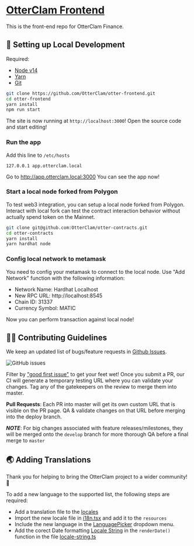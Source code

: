 # [OtterClam Frontend](https://app.otterclam.finance/)

This is the front-end repo for OtterClam Finance.

## 🔧 Setting up Local Development

Required:

- [Node v14](https://nodejs.org/download/release/latest-v14.x/)
- [Yarn](https://classic.yarnpkg.com/en/docs/install/)
- [Git](https://git-scm.com/downloads)

```bash
git clone https://github.com/OtterClam/otter-frontend.git
cd otter-frontend
yarn install
npm run start
```

The site is now running at `http://localhost:3000`!
Open the source code and start editing!

### Run the app

Add this line to `/etc/hosts`

```
127.0.0.1 app.otterclam.local
```

Go to http://app.otterclam.local:3000
You can see the app now!

### Start a local node forked from Polygon

To test web3 integration, you can setup a local node forked from Polygon. Interact with local fork can test the contract interaction behavior without actually spend token on the Mainnet.

```bash
git clone git@github.com:OtterClam/otter-contracts.git
cd otter-contracts
yarn install
yarn hardhat node
```

### Config local network to metamask

You need to config your metamask to connect to the local node. Use "Add Network" function with the following information:

- Network Name: Hardhat Localhost
- New RPC URL: http://localhost:8545
- Chain ID: 31337
- Currency Symbol: MATIC

Now you can perform transaction against local node!

## 👏🏽 Contributing Guidelines

We keep an updated list of bugs/feature requests in [Github Issues](https://github.com/OtterClam/otter-frontend/issues).

![GitHub issues](https://github.com/OtterClam/otter-frontend/issues?style=flat-square)

Filter by ["good first issue"](https://github.com/OtterClam/otter-frontend/issues?q=is%3Aopen+is%3Aissue+label%3A%22good+first+issue%22) to get your feet wet!
Once you submit a PR, our CI will generate a temporary testing URL where you can validate your changes. Tag any of the gatekeepers on the review to merge them into master.

**Pull Requests**:
Each PR into master will get its own custom URL that is visible on the PR page. QA & validate changes on that URL before merging into the deploy branch.

_**NOTE**_: For big changes associated with feature releases/milestones, they will be merged onto the `develop` branch for more thorough QA before a final merge to `master`

## 🌏 Adding Translations

Thank you for helping to bring the OtterClam project to a wider community! 🦦

To add a new language to the supported list, the following steps are required:

- Add a translation file to the [locales](https://github.com/OtterClam/otter-frontend/tree/main/src/locales)
- Import the new locale file in [i18n.tsx](https://github.com/OtterClam/otter-frontend/tree/main/src/i18n.tsx) and add it to the `resources`
- Include the new language in the [LanguagePicker](https://github.com/OtterClam/otter-frontend/tree/main/src/components/LanguagePicker/index.tsx) dropdown menu.
- Add the corect Date formatting [Locale String](https://stackoverflow.com/questions/3191664/list-of-all-locales-and-their-short-codes) in the `renderDate()` function in the file [locale-string.ts](https://github.com/OtterClam/otter-frontend/tree/main/src/helpers/locale-string.ts)
